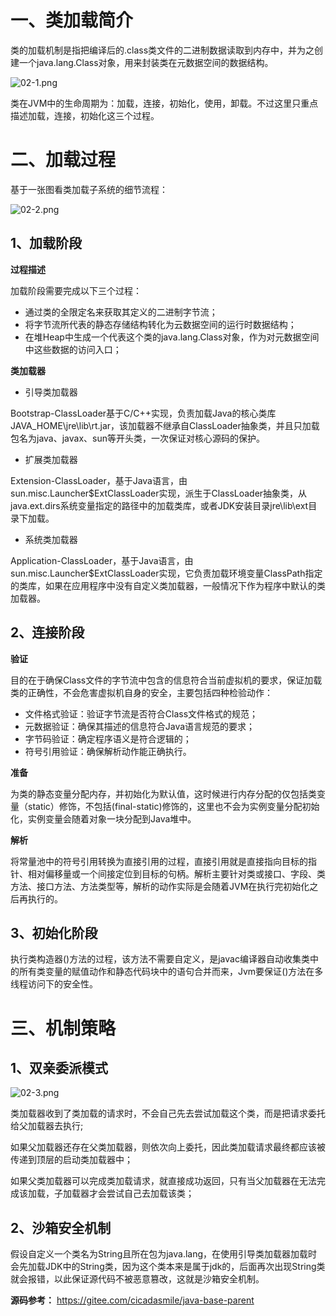 # 一、类加载简介

类的加载机制是指把编译后的.class类文件的二进制数据读取到内存中，并为之创建一个java.lang.Class对象，用来封装类在元数据空间的数据结构。

![](https://images.gitee.com/uploads/images/2021/0823/223341_56921072_5064118.png "02-1.png")

类在JVM中的生命周期为：加载，连接，初始化，使用，卸载。不过这里只重点描述加载，连接，初始化这三个过程。

# 二、加载过程

基于一张图看类加载子系统的细节流程：

![](https://images.gitee.com/uploads/images/2021/0823/223358_d96951aa_5064118.png "02-2.png")

## 1、加载阶段

**过程描述**

加载阶段需要完成以下三个过程：

- 通过类的全限定名来获取其定义的二进制字节流；
- 将字节流所代表的静态存储结构转化为云数据空间的运行时数据结构；
- 在堆Heap中生成一个代表这个类的java.lang.Class对象，作为对元数据空间中这些数据的访问入口；

**类加载器**

- 引导类加载器

Bootstrap-ClassLoader基于C/C++实现，负责加载Java的核心类库JAVA_HOME\jre\lib\rt.jar，该加载器不继承自ClassLoader抽象类，并且只加载包名为java、javax、sun等开头类，一次保证对核心源码的保护。

- 扩展类加载器

Extension-ClassLoader，基于Java语言，由sun.misc.Launcher$ExtClassLoader实现，派生于ClassLoader抽象类，从java.ext.dirs系统变量指定的路径中的加载类库，或者JDK安装目录jre\lib\ext目录下加载。

- 系统类加载器

Application-ClassLoader，基于Java语言，由sun.misc.Launcher$ExtClassLoader实现，它负责加载环境变量ClassPath指定的类库，如果在应用程序中没有自定义类加载器，一般情况下作为程序中默认的类加载器。

## 2、连接阶段

**验证**

目的在于确保Class文件的字节流中包含的信息符合当前虚拟机的要求，保证加载类的正确性，不会危害虚拟机自身的安全，主要包括四种检验动作：

- 文件格式验证：验证字节流是否符合Class文件格式的规范；
- 元数据验证：确保其描述的信息符合Java语言规范的要求；
- 字节码验证：确定程序语义是符合逻辑的；
- 符号引用验证：确保解析动作能正确执行。

**准备**

为类的静态变量分配内存，并初始化为默认值，这时候进行内存分配的仅包括类变量（static）修饰，不包括(final-static)修饰的，这里也不会为实例变量分配初始化，实例变量会随着对象一块分配到Java堆中。

**解析**

将常量池中的符号引用转换为直接引用的过程，直接引用就是直接指向目标的指针、相对偏移量或一个间接定位到目标的句柄。解析主要针对类或接口、字段、类方法、接口方法、方法类型等，解析的动作实际是会随着JVM在执行完初始化之后再执行的。

## 3、初始化阶段

执行类构造器<clinit>()方法的过程，该方法不需要自定义，是javac编译器自动收集类中的所有类变量的赋值动作和静态代码块中的语句合并而来，Jvm要保证<clinit>()方法在多线程访问下的安全性。

# 三、机制策略

## 1、双亲委派模式

![](https://images.gitee.com/uploads/images/2021/0823/223413_ac9edf19_5064118.png "02-3.png")

类加载器收到了类加载的请求时，不会自己先去尝试加载这个类，而是把请求委托给父加载器去执行;

如果父加载器还存在父类加载器，则依次向上委托，因此类加载请求最终都应该被传递到顶层的启动类加载器中；

如果父类加载器可以完成类加载请求，就直接成功返回，只有当父加载器在无法完成该加载，子加载器才会尝试自己去加载该类；

## 2、沙箱安全机制

假设自定义一个类名为String且所在包为java.lang，在使用引导类加载器加载时会先加载JDK中的String类，因为这个类本来是属于jdk的，后面再次出现String类就会报错，以此保证源代码不被恶意篡改，这就是沙箱安全机制。

**源码参考：** https://gitee.com/cicadasmile/java-base-parent